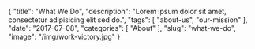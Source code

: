 {
    "title": "What We Do",
    "description": "Lorem ipsum dolor sit amet, consectetur adipisicing elit sed do.",
    "tags": [ "about-us", "our-mission" ],
    "date": "2017-07-08",
    "categories": [
        "About"
    ],
    "slug": "what-we-do",
    "image": "/img/work-victory.jpg"
}
